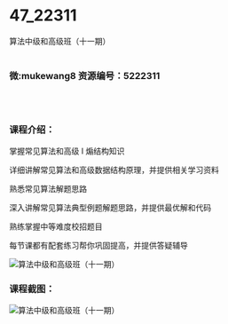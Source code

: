 # 47_22311
算法中级和高级班（十一期）
<br/></br>
<h3>微:mukewang8 资源编号：5222311</h3>
<br/></br>
<h3>课程介绍：</h3>
<p>掌握常见<a title="查看与 算法 相关的文章" target="_blank">算法</a>和高级 I 煽结构知识</p>
<p>详细讲解常见<a title="查看与 算法 相关的文章" target="_blank">算法</a>和高级数据结构原理，并提供相关学习资料</p>
<p>熟悉常见算法解题思路</p>
<p>深入讲解常见算法典型例题解题思路，并提供最优解和代码</p>
<p>熟练掌握中等难度校招题目</p>
<p>每节课都有配套练习帮你巩固提高，并提供答疑辅导</p>
<p><img src="https://www.ko996.com/wp-content/uploads/img/2022/01/1-10-300x242.png" alt="算法中级和高级班（十一期）"></p>
<div class="info-desc">
<h3>课程截图：</h3>
<p><img src="https://www.ko996.com/wp-content/uploads/img/2022/01/2-7.png" alt="算法中级和高级班（十一期）"></p>


			
</div>
